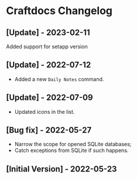 # Craftdocs Changelog

## [Update] - 2023-02-11

Added support for setapp version

## [Update] - 2022-07-12

- Added a new `Daily Notes` command.

## [Update] - 2022-07-09

- Updated icons in the list.

## [Bug fix] - 2022-05-27

- Narrow the scope for opened SQLite databases;
- Catch exceptions from SQLite if such happens.

## [Initial Version] - 2022-05-23
